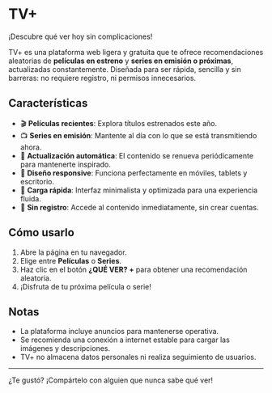 # TV+

¡Descubre qué ver hoy sin complicaciones!

TV+ es una plataforma web ligera y gratuita que te ofrece recomendaciones aleatorias de **películas en estreno** y **series en emisión o próximas**, actualizadas constantemente. Diseñada para ser rápida, sencilla y sin barreras: no requiere registro, ni permisos innecesarios.

## Características

- 🎬 **Películas recientes**: Explora títulos estrenados este año.
- 📺 **Series en emisión**: Mantente al día con lo que se está transmitiendo ahora.
- 🔄 **Actualización automática**: El contenido se renueva periódicamente para mantenerte inspirado.
- 📱 **Diseño responsive**: Funciona perfectamente en móviles, tablets y escritorio.
- 🚀 **Carga rápida**: Interfaz minimalista y optimizada para una experiencia fluida.
- 📢 **Sin registro**: Accede al contenido inmediatamente, sin crear cuentas.

## Cómo usarlo

1. Abre la página en tu navegador.
2. Elige entre **Películas** o **Series**.
3. Haz clic en el botón **¿QUÉ VER? +** para obtener una recomendación aleatoria.
4. ¡Disfruta de tu próxima película o serie!

## Notas

- La plataforma incluye anuncios para mantenerse operativa.
- Se recomienda una conexión a internet estable para cargar las imágenes y descripciones.
- TV+ no almacena datos personales ni realiza seguimiento de usuarios.

---

¿Te gustó? ¡Compártelo con alguien que nunca sabe qué ver!
